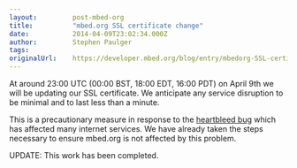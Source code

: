 ```yaml
---
layout:         post-mbed-org
title:          "mbed.org SSL certificate change"
date:           2014-04-09T23:02:34.000Z
author:         Stephen Paulger
tags:           
originalUrl:    https://developer.mbed.org/blog/entry/mbedorg-SSL-certificate-change/
---
```


<p>
  At around 23:00 UTC (00:00 BST, 18:00 EDT, 16:00 PDT) on April
  9th we will be updating our SSL certificate. We anticipate any
  service disruption to be minimal and to last less than a minute.
</p>
<p>
  This is a precautionary measure in response to the <a href=
  "http://heartbleed.com" rel="nofollow">heartbleed bug</a> which
  has affected many internet services. We have already taken the
  steps necessary to ensure mbed.org is not affected by this
  problem.
</p>
<p>
  UPDATE: This work has been completed.
</p>


